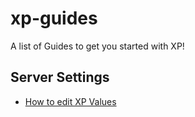 # xp-guides
A list of Guides to get you started with XP!

## Server Settings
- [How to edit XP Values](https://github.com/namespace-media/xp-guides/blob/master/how%20to%20edit%20xp.md)
